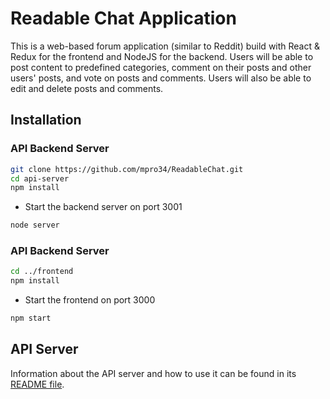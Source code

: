 # Readable Chat Application

This is a web-based forum application (similar to Reddit) build with React & Redux for the frontend and NodeJS for the backend. Users will be able to post content to predefined categories, comment on their posts and other users' posts, and vote on posts and comments. Users will also be able to edit and delete posts and comments.

## Installation

### API Backend Server
```bash
git clone https://github.com/mpro34/ReadableChat.git
cd api-server
npm install
```
* Start the backend server on port 3001
```bash
node server
```
### API Backend Server
```bash
cd ../frontend
npm install
```
* Start the frontend on port 3000
```bash
npm start
```

## API Server

Information about the API server and how to use it can be found in its [README file](api-server/README.md).
